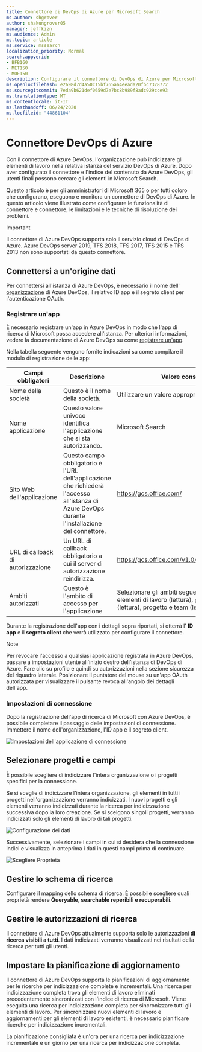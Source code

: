 ```yaml
---
title: Connettore di DevOps di Azure per Microsoft Search
ms.author: shgrover
author: shakungrover05
manager: jeffkizn
ms.audience: Admin
ms.topic: article
ms.service: mssearch
localization_priority: Normal
search.appverid:
- BFB160
- MET150
- MOE150
description: Configurare il connettore di DevOps di Azure per Microsoft Search
ms.openlocfilehash: e2698d7d4a50c15bf765aa4eeada20fbc7328772
ms.sourcegitcommit: 7eda9b621def0659d7e7bc8b989f8adc929cce93
ms.translationtype: MT
ms.contentlocale: it-IT
ms.lasthandoff: 06/24/2020
ms.locfileid: "44861104"
---
```

# <a name="azure-devops-connector"></a>Connettore DevOps di Azure

Con il connettore di Azure DevOps, l'organizzazione può indicizzare gli elementi di lavoro nella relativa istanza del servizio DevOps di Azure. Dopo aver configurato il connettore e l'indice del contenuto da Azure DevOps, gli utenti finali possono cercare gli elementi in Microsoft Search.

Questo articolo è per gli amministratori di Microsoft 365 o per tutti coloro che configurano, eseguono e monitora un connettore di DevOps di Azure. In questo articolo viene illustrato come configurare le funzionalità di connettore e connettore, le limitazioni e le tecniche di risoluzione dei problemi.

>[!IMPORTANT]
>Il connettore di Azure DevOps supporta solo il servizio cloud di DevOps di Azure. Azure DevOps server 2019, TFS 2018, TFS 2017, TFS 2015 e TFS 2013 non sono supportati da questo connettore.

## <a name="connect-to-a-data-source"></a>Connettersi a un'origine dati

Per connettersi all'istanza di Azure DevOps, è necessario il nome dell' [organizzazione](https://docs.microsoft.com/azure/devops/organizations/accounts/create-organization) di Azure DevOps, il relativo ID app e il segreto client per l'autenticazione OAuth.

### <a name="register-an-app"></a>Registrare un'app

È necessario registrare un'app in Azure DevOps in modo che l'app di ricerca di Microsoft possa accedere all'istanza. Per ulteriori informazioni, vedere la documentazione di Azure DevOps su come [registrare un'app](https://docs.microsoft.com/azure/devops/integrate/get-started/authentication/oauth?view=azure-devops#register-your-app).

Nella tabella seguente vengono fornite indicazioni su come compilare il modulo di registrazione delle app:

 **Campi obbligatori** | **Descrizione**      | **Valore consigliato**
--- | --- | ---
| Nome della società         | Questo è il nome della società. | Utilizzare un valore appropriato   |
| Nome applicazione     | Questo valore univoco identifica l'applicazione che si sta autorizzando.    | Microsoft Search     |
| Sito Web dell'applicazione  | Questo campo obbligatorio è l'URL dell'applicazione che richiederà l'accesso all'istanza di Azure DevOps durante l'installazione del connettore.  | <https://gcs.office.com/>                |
| URL di callback di autorizzazione        | Un URL di callback obbligatorio a cui il server di autorizzazione reindirizza. | <https://gcs.office.com/v1.0/admin/oauth/callback>|
| Ambiti autorizzati | Questo è l'ambito di accesso per l'applicazione | Selezionare gli ambiti seguenti: Identity (lettura), elementi di lavoro (lettura), gruppi di variabili (lettura), progetto e team (lettura)|

Durante la registrazione dell'app con i dettagli sopra riportati, si otterrà l' **ID app** e il **segreto client** che verrà utilizzato per configurare il connettore.

>[!NOTE]
>Per revocare l'accesso a qualsiasi applicazione registrata in Azure DevOps, passare a impostazioni utente all'inizio destro dell'istanza di DevOps di Azure. Fare clic su profilo e quindi su autorizzazioni nella sezione sicurezza del riquadro laterale. Posizionare il puntatore del mouse su un'app OAuth autorizzata per visualizzare il pulsante revoca all'angolo dei dettagli dell'app.

### <a name="connection-settings"></a>Impostazioni di connessione

Dopo la registrazione dell'app di ricerca di Microsoft con Azure DevOps, è possibile completare il passaggio delle impostazioni di connessione. Immettere il nome dell'organizzazione, l'ID app e il segreto client.

![Impostazioni dell'applicazione di connessione](media/ADO_Connection_settings_2.png)

## <a name="select-projects-and-fields"></a>Selezionare progetti e campi

È possibile scegliere di indicizzare l'intera organizzazione o i progetti specifici per la connessione.

Se si sceglie di indicizzare l'intera organizzazione, gli elementi in tutti i progetti nell'organizzazione verranno indicizzati. I nuovi progetti e gli elementi verranno indicizzati durante la ricerca per indicizzazione successiva dopo la loro creazione. Se si scelgono singoli progetti, verranno indicizzati solo gli elementi di lavoro di tali progetti.

![Configurazione dei dati](media/ADO_Configure_data.png)

Successivamente, selezionare i campi in cui si desidera che la connessione indici e visualizza in anteprima i dati in questi campi prima di continuare.

![Scegliere Proprietà](media/ADO_choose_properties.png)

## <a name="manage-the-search-schema"></a>Gestire lo schema di ricerca

Configurare il mapping dello schema di ricerca. È possibile scegliere quali proprietà rendere **Queryable**, **searchable** **reperibili e recuperabili**.

## <a name="manage-search-permissions"></a>Gestire le autorizzazioni di ricerca

Il connettore di Azure DevOps attualmente supporta solo le autorizzazioni **di ricerca visibili a tutti**. I dati indicizzati verranno visualizzati nei risultati della ricerca per tutti gli utenti.

## <a name="set-the-refresh-schedule"></a>Impostare la pianificazione di aggiornamento

Il connettore di Azure DevOps supporta le pianificazioni di aggiornamento per le ricerche per indicizzazione complete e incrementali. Una ricerca per indicizzazione completa trova gli elementi di lavoro eliminati precedentemente sincronizzati con l'indice di ricerca di Microsoft. Viene eseguita una ricerca per indicizzazione completa per sincronizzare tutti gli elementi di lavoro. Per sincronizzare nuovi elementi di lavoro e aggiornamenti per gli elementi di lavoro esistenti, è necessario pianificare ricerche per indicizzazione incrementali.

La pianificazione consigliata è un'ora per una ricerca per indicizzazione incrementale e un giorno per una ricerca per indicizzazione completa.
